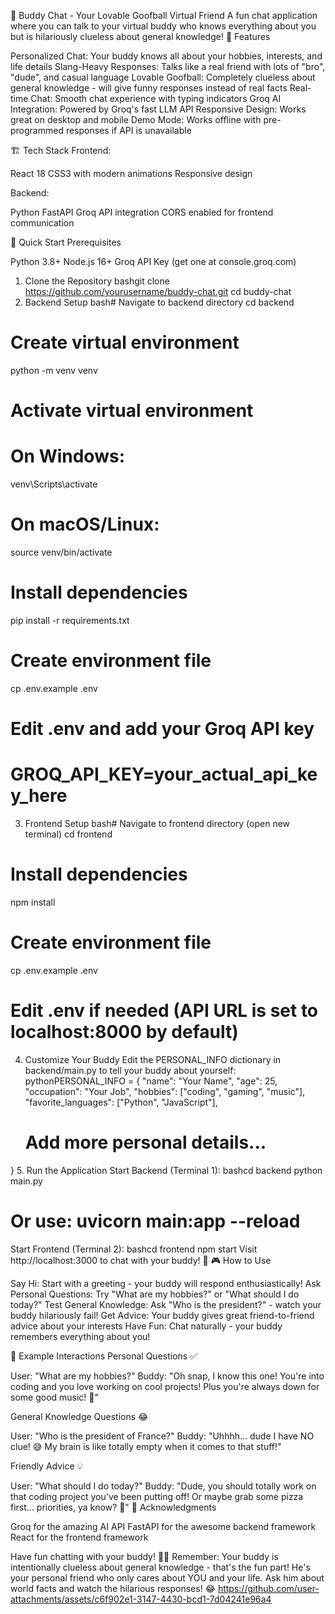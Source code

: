 🤪 Buddy Chat - Your Lovable Goofball Virtual Friend
A fun chat application where you can talk to your virtual buddy who knows everything about you but is hilariously clueless about general knowledge!
🎯 Features

Personalized Chat: Your buddy knows all about your hobbies, interests, and life details
Slang-Heavy Responses: Talks like a real friend with lots of "bro", "dude", and casual language
Lovable Goofball: Completely clueless about general knowledge - will give funny responses instead of real facts
Real-time Chat: Smooth chat experience with typing indicators
Groq AI Integration: Powered by Groq's fast LLM API
Responsive Design: Works great on desktop and mobile
Demo Mode: Works offline with pre-programmed responses if API is unavailable

🏗️ Tech Stack
Frontend:

React 18
CSS3 with modern animations
Responsive design

Backend:

Python FastAPI
Groq API integration
CORS enabled for frontend communication

🚀 Quick Start
Prerequisites

Python 3.8+
Node.js 16+
Groq API Key (get one at console.groq.com)

1. Clone the Repository
bashgit clone https://github.com/yourusername/buddy-chat.git
cd buddy-chat
2. Backend Setup
bash# Navigate to backend directory
cd backend

# Create virtual environment
python -m venv venv

# Activate virtual environment
# On Windows:
venv\Scripts\activate
# On macOS/Linux:
source venv/bin/activate

# Install dependencies
pip install -r requirements.txt

# Create environment file
cp .env.example .env

# Edit .env and add your Groq API key
# GROQ_API_KEY=your_actual_api_key_here
3. Frontend Setup
bash# Navigate to frontend directory (open new terminal)
cd frontend

# Install dependencies
npm install

# Create environment file
cp .env.example .env

# Edit .env if needed (API URL is set to localhost:8000 by default)
4. Customize Your Buddy
Edit the PERSONAL_INFO dictionary in backend/main.py to tell your buddy about yourself:
pythonPERSONAL_INFO = {
    "name": "Your Name",
    "age": 25,
    "occupation": "Your Job",
    "hobbies": ["coding", "gaming", "music"],
    "favorite_languages": ["Python", "JavaScript"],
    # Add more personal details...
}
5. Run the Application
Start Backend (Terminal 1):
bashcd backend
python main.py
# Or use: uvicorn main:app --reload
Start Frontend (Terminal 2):
bashcd frontend
npm start
Visit http://localhost:3000 to chat with your buddy! 🎉
🎮 How to Use

Say Hi: Start with a greeting - your buddy will respond enthusiastically!
Ask Personal Questions: Try "What are my hobbies?" or "What should I do today?"
Test General Knowledge: Ask "Who is the president?" - watch your buddy hilariously fail!
Get Advice: Your buddy gives great friend-to-friend advice about your interests
Have Fun: Chat naturally - your buddy remembers everything about you!

🎨 Example Interactions
Personal Questions ✅

User: "What are my hobbies?"
Buddy: "Oh snap, I know this one! You're into coding and you love working on cool projects! Plus you're always down for some good music! 🎵"

General Knowledge Questions 😂

User: "Who is the president of France?"
Buddy: "Uhhhh... dude I have NO clue! 😅 My brain is like totally empty when it comes to that stuff!"

Friendly Advice 💡

User: "What should I do today?"
Buddy: "Dude, you should totally work on that coding project you've been putting off! Or maybe grab some pizza first... priorities, ya know? 🍕"
🙏 Acknowledgments

Groq for the amazing AI API
FastAPI for the awesome backend framework
React for the frontend framework


Have fun chatting with your buddy! 🤪✨
Remember: Your buddy is intentionally clueless about general knowledge - that's the fun part! He's your personal friend who only cares about YOU and your life. Ask him about world facts and watch the hilarious responses! 😂
https://github.com/user-attachments/assets/c6f902e1-3147-4430-bcd1-7d04241e96a4
